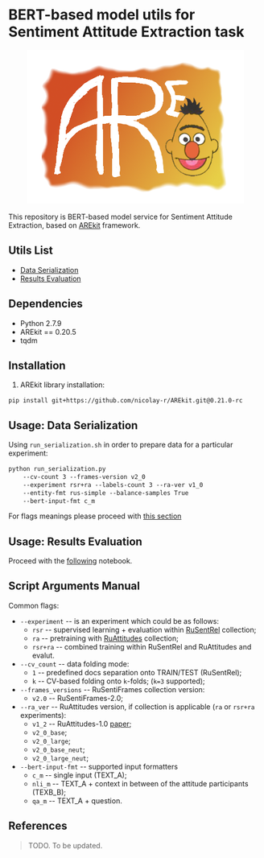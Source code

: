 # BERT-based model utils for Sentiment Attitude Extraction task

<p align="center">
    <img src="logo.png"/>
</p>
    
This repository is BERT-based model service for Sentiment Attitude Extraction,
based on [AREkit](https://github.com/nicolay-r/AREkit) framework.

## Utils List

* [Data Serialization](#usage-data-serialization)
* [Results Evaluation](#usage-results-evaluation)

## Dependencies

* Python 2.7.9
* AREkit == 0.20.5
* tqdm

## Installation

1. AREkit library installation:
```shell script
pip install git+https://github.com/nicolay-r/AREkit.git@0.21.0-rc
```

## Usage: Data Serialization

Using `run_serialization.sh` in order to prepare data for a particular experiment:

```shell script
python run_serialization.py 
    --cv-count 3 --frames-version v2_0 
    --experiment rsr+ra --labels-count 3 --ra-ver v1_0
    --entity-fmt rus-simple --balance-samples True
    --bert-input-fmt c_m
```

For flags meanings please proceed with [this section](#script-arguments-manual)

## Usage: Results Evaluation

Proceed with the [following](results_evaluation.ipynb) notebook.

## Script Arguments Manual

Common flags:
* `--experiment` -- is an experiment which could be as follows:
    * `rsr` -- supervised learning + evaluation within [RuSentRel](https://github.com/nicolay-r/RuSentRel) collection;
    * `ra` -- pretraining with [RuAttitudes](https://github.com/nicolay-r/RuAttitudes) collection;
    * `rsr+ra` -- combined training within RuSentRel and RuAttitudes and evalut.
* `--cv_count` -- data folding mode:
    * `1` -- predefined docs separation onto TRAIN/TEST (RuSentRel);
    * `k` -- CV-based folding onto `k`-folds; (`k=3` supported);
* `--frames_versions` -- RuSentiFrames collection version:
    * `v2.0` -- RuSentiFrames-2.0;
* `--ra_ver` -- RuAttitudes version, if collection is applicable (`ra` or `rsr+ra` experiments):
    * `v1_2` -- RuAttitudes-1.0 [paper](https://www.aclweb.org/anthology/R19-1118/);
    * `v2_0_base`;
    * `v2_0_large`;
    * `v2_0_base_neut`;
    * `v2_0_large_neut`;
* `--bert-input-fmt` -- supported input formatters
    * `c_m` -- single input (TEXT_A);
    * `nli_m` -- TEXT_A + context in between of the attitude participants (TEXB_B);
    * `qa_m` -- TEXT_A + question.

## References

> TODO. To be updated.
